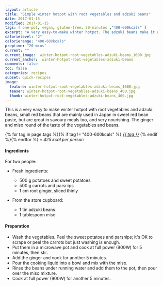 ```yaml
---
layout: article
title: "Simple winter hotpot with root vegetables and adzuki beans"
date: 2017-01-15
modified: 2017-01-15
tags: [ one-pot, vegan, gluten-free, 20-minutes ,"400-600kcals" ]
excerpt: "A very easy-to-make winter hotpot. The adzuki beans make it a complete meal."
calorielevel: "2"
calorierange: "400-600kcals"
preptime: "20 mins"
current: ""
current_image:  winter-hotpot-root-vegetables-adzuki-beans_1600.jpg
current_anchor:  winter-hotpot-root-vegetables-adzuki-beans
comments: false
toc: false
categories: recipes
subset: quick-recipes
image:
  feature: winter-hotpot-root-vegetables-adzuki-beans_1600.jpg
  teaser: winter-hotpot-root-vegetables-adzuki-beans_400.jpg
  thumb: winter-hotpot-root-vegetables-adzuki-beans_400.jpg
---
```


This is a very easy to make winter hotpot with root vegetables and adzuki beans, small red beans that are mainly used in Japan in sweet red bean paste, but are great in savoury meals too, and very nourishing. The ginger and miso round of the taste of the vegetables and beans.

{% for tag in page.tags %}{% if tag != "400-600kcals" %}&nbsp;<a class="post-tag" href="{{ site.url}}/tags/#{{ tag }}">_{{ tag }}_</a>&nbsp;{% endif %}{% endfor %} &bull;&nbsp;<em>425&nbsp;kcal&nbsp;per&nbsp;person</em>&nbsp;&nbsp;<a href="{{ site.url}}/tags/#400-600kcals"><img src="{{ site.url }}/images/battery_lvl_2.png" style="height:1.0em;"></a>

#### Ingredients

For two people:

* Fresh ingredients:

  - 500 g potatoes and sweet potatoes
  - 500 g carrots and parsnips
  - 1 cm root ginger, sliced thinly

* From the store cupboard:
  - 1 tin adzuki beans
  - 1 tablespoon miso 

#### Preparation

- Wash the vegetables. Peel the sweet potatoes and parsnips; it's OK to scrape or peel the carrots but just washing is enough.
- Put them in a microwave pot and cook at full power (900W) for 5 minutes, then stir.
- Add the ginger and cook for another 5 minutes.
- Pour the cooking liquid into a bowl and mix with the miso.
- Rinse the beans under running water and add them to the pot, then pour over the miso mixture.
- Cook at full power (900W) for another 5 minutes.


